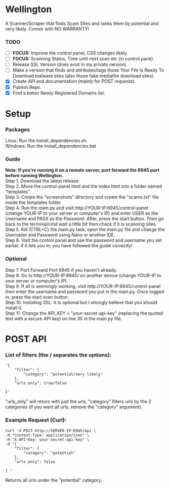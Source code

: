 # Wellington
A Scanner/Scraper that finds Scam Sites and ranks them by potential and very likely. Comes with NO WARRANTY!
### TODO
- [ ] **FOCUS:** Improve the control panel, CSS changes likely.
- [ ] **FOCUS:** Scanning Status, Time until next scan etc (in control pane).
- [ ] Release SSL Version (does exist in my private version).
- [ ] Make a version that finds and attributes/tags those Your File Is Ready To Download malware sites (also those fake mediafire download sites).
- [X] Create API and documentation (mainly for POST requests).
- [x] Publish Repo.
- [x] Find a better Newly Registered Domains list.

# Setup
### Packages
Linux: Run the install_dependencies.sh.  
Windows: Run the install_dependencies.bat
### Guide
**Note: If you're running it on a remote server, port forward the 6945 port before running Wellington.**  
Step 1. Download the latest release.  
Step 2. Move the control-panel.html and the index.html into a folder named "templates".  
Step 3. Create the "screenshots" directory and create the "scams.txt" file inside the templates folder.  
Step 4. Run the main.py and visit http://YOUR-IP:6945/control-panel (change YOUR-IP to your server or computer's IP) and enter USER as the Username and PASS as the Password. After, press the start button. Then go back to the terminal/cmd wait a little bit then check if it is scanning sites.  
Step 5. Kill (CTRL+C) the main.py task, open the main.py file and change the Username and Password using Nano or another IDE.  
Step 6. Visit the control panel and use the password and username you set earlier, if it lets you in; you have followed the guide correctly!
### Optional
Step 7. Port Forward Port 6945 if you haven't already.  
Step 8. Go to http://YOUR-IP:6945/ on another device (change YOUR-IP to your server or computer's IP).  
Step 9. If all is seemingly working, visit http://YOUR-IP:6945/control-panel then enter the username and password you put in the main.py. Once logged in, press the start scan button.  
Step 10. Installing SSL: It is optional but I strongly believe that you should install it.  
Step 11. Change the API_KEY = "your-secret-api-key"  (replacing the quoted text with a secure API key) on line 35 in the main.py file.  
# POST API
### List of filters (the / separates the options):  
```
'{
    "filter": {
        "category": "potential/very likely"
    },
    "urls_only": true/false
    
}'
```
"urls_only" will return with just the urls, "category" filters urls by the 2 categories (if you want all urls, remove the "category" argument).  
  
### Example Request (Curl):
```
curl -X POST http://SERVER-IP:6945/api \
-H "Content-Type: application/json" \
-H "X-API-Key: your-secret-api-key" \
-d '{
    "filter": {
        "category": "potential"
    },
    "urls_only": false
    
} '
```
Returns all urls under the "potential" category.
